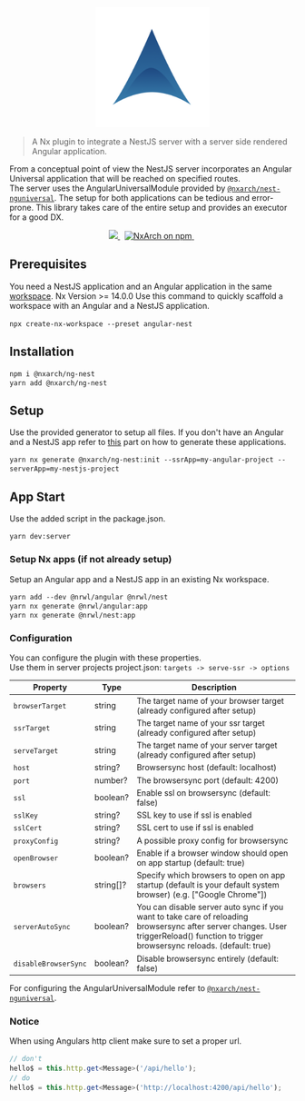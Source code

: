 <p align="center">
 <img width="40%" height="40%" src="https://raw.githubusercontent.com/nxarch/nxarch/master/assets/nxarch.png">
</p>

> A Nx plugin to integrate a NestJS server with a server side rendered Angular application.

From a conceptual point of view the NestJS server incorporates an Angular Universal application that will be reached on
specified
routes.<br>
The server uses the AngularUniversalModule provided
by [`@nxarch/nest-nguniversal`](https://github.com/nxarch/nest-nguniversal).
The setup for both applications can be tedious and error-prone. This library takes care of the entire setup and provides
an executor for a good DX.

<p align="center">
<a href="https://github.com/nxarch/nxarch/actions/workflows/ci.yml">
  <img src="https://github.com/nxarch/nxarch/actions/workflows/ci.yml/badge.svg" />
</a>&nbsp;

<a href="https://www.npmjs.com/@nxarch/ng-nest">
  <img src="https://img.shields.io/npm/v/@nxarch/ng-nest.svg?logo=npm&logoColor=fff&label=NPM+package&color=limegreen" alt="NxArch on npm" />
</a>&nbsp;
</p>

## Prerequisites

You need a NestJS application and an Angular application in the same [workspace](#setup-nx-apps-if-not-already-setup).
Nx Version >= 14.0.0
Use this command to quickly scaffold a workspace with an Angular and a NestJS application.

`npx create-nx-workspace --preset angular-nest`

## Installation

```
npm i @nxarch/ng-nest
yarn add @nxarch/ng-nest
```

## Setup

Use the provided generator to setup all files.
If you don't have an Angular and a NestJS app refer to [this](#setup-nx-apps-if-not-already-setup) part on how to
generate these
applications.

```
yarn nx generate @nxarch/ng-nest:init --ssrApp=my-angular-project --serverApp=my-nestjs-project
```

## App Start

Use the added script in the package.json.

```
yarn dev:server
```

### Setup Nx apps (if not already setup)

Setup an Angular app and a NestJS app in an existing Nx workspace.

```
yarn add --dev @nrwl/angular @nrwl/nest
yarn nx generate @nrwl/angular:app
yarn nx generate @nrwl/nest:app
```

### Configuration

You can configure the plugin with these properties. <br>
Use them in server projects project.json: `targets -> serve-ssr -> options`

| Property             | Type      | Description                                                                                                                                                                            |
|----------------------|-----------|----------------------------------------------------------------------------------------------------------------------------------------------------------------------------------------|
| `browserTarget`      | string    | The target name of your browser target (already configured after setup)                                                                                                                |
| `ssrTarget`          | string    | The target name of your ssr target (already configured after setup)                                                                                                                    |
| `serveTarget`        | string    | The target name of your server target (already configured after setup)                                                                                                                 |
| `host`               | string?   | Browsersync host (default: localhost)                                                                                                                                                  |
| `port`               | number?   | The browsersync port (default: 4200)                                                                                                                                                   |
| `ssl`                | boolean?  | Enable ssl on browsersync (default: false)                                                                                                                                             |
| `sslKey`             | string?   | SSL key to use if ssl is enabled                                                                                                                                                       |
| `sslCert`            | string?   | SSL cert to use if ssl is enabled                                                                                                                                                      |
| `proxyConfig`        | string?   | A possible proxy config for browsersync                                                                                                                                                |
| `openBrowser`        | boolean?  | Enable if a browser window should open on app startup (default: true)                                                                                                                  |
| `browsers`           | string[]? | Specify which browsers to open on app startup (default is your default system browser) (e.g. ["Google Chrome"])                                                                        |
| `serverAutoSync`     | boolean?  | You can disable server auto sync if you want to take care of reloading browsersync after server changes. User triggerReload() function to trigger browsersync reloads. (default: true) |
| `disableBrowserSync` | boolean?  | Disable browsersync entirely (default: false)                                                                                                                                          |

For configuring the AngularUniversalModule refer
to [`@nxarch/nest-nguniversal`](https://github.com/nxarch/nest-nguniversal).

### Notice

When using Angulars http client make sure to set a proper url.

```ts
// don't
hello$ = this.http.get<Message>('/api/hello');
// do
hello$ = this.http.get<Message>('http://localhost:4200/api/hello');
```
